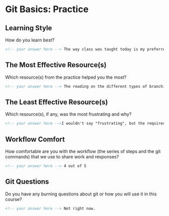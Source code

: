 # Git Basics: Practice

## Learning Style

How do you learn best?

```md
<!-- your answer here --> The way class was taught today is my preferred method: A "lecture" style lesson followed by hands on activities/practice.
```

## The Most Effective Resource(s)

Which resource(s) from the practice helped you the most?

```md
<!-- your answer here --> The reading on the different types of branching was helpful.
```

## The Least Effective Resource(s)

Which resource(s), if any, was the most frustrating and why?

```md
<!-- your answer here -->I wouldn't say "frustrating", but the required tutorial was a little redundant, but it's still good to review.
```

## Workflow Comfort

How comfortable are you with the workflow (the series of steps and the git
commands) that we use to share work and responses?

```md
<!-- your answer here --> 4 out of 5
```

## Git Questions

Do you have any burning questions about git or how you will use it in this
course?

```md
<!-- your answer here --> Not right now.
```
